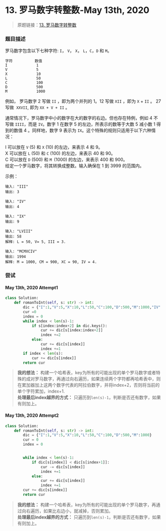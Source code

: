 # 13. 罗马数字转整数-May 13th, 2020

> 原题链接：[13. 罗马数字转整数](https://leetcode-cn.com/problems/roman-to-integer/)

### 题目描述
罗马数字包含以下七种字符: `I`， `V`， `X`， `L`，`C`，`D` 和 `M`。

```
字符          数值
I             1
V             5
X             10
L             50
C             100
D             500
M             1000
```

例如， 罗马数字 2 写做 `II` ，即为两个并列的 1。12 写做 `XII` ，即为 `X` + `II` 。 27 写做  `XXVII`, 即为 `XX + V + II` 。

通常情况下，罗马数字中小的数字在大的数字的右边。但也存在特例，例如 4 不写做 `IIII`，而是 `IV`。数字 1 在数字 5 的左边，所表示的数等于大数 5 减小数 1 得到的数值 4 。同样地，数字 9 表示为 `IX`。这个特殊的规则只适用于以下六种情况：

I 可以放在 `V` (5) 和 `X` (10) 的左边，来表示 4 和 9。  
X 可以放在 `L` (50) 和 `C` (100) 的左边，来表示 40 和 90。   
C 可以放在 `D` (500) 和 `M `(1000) 的左边，来表示 400 和 900。  
给定一个罗马数字，将其转换成整数。输入确保在 1 到 3999 的范围内。  



示例：

```
输入: "III"
输出: 3
```
```
输入: "IV"
输出: 4
```
```
输入: "IX"
输出: 9
```
```
输入: "LVIII"
输出: 58
解释: L = 50, V= 5, III = 3.
```
```
输入: "MCMXCIV"
输出: 1994
解释: M = 1000, CM = 900, XC = 90, IV = 4.
```


### 尝试

#### May 13th, 2020 Attempt1

```python
class Solution:
    def romanToInt(self, s: str) -> int:
        dic = {"I":1,"V":5,"X":10,"L":50,"C":100,"D":500,"M":1000,"IV":4,"IX":9,"XL":40,"XC":90,"CD":400,"CM":900}
        cur =0
        index = 0
        while index < len(s)-1:
            if s[index:index+2] in dic.keys():
                cur += dic[s[index:index+2]]
                index +=2
            else:
                cur += dic[s[index]]
                index +=1
        if index < len(s):
            cur += dic[s[index]]
        return cur
```

> **我的想法：** 构建一个哈希表，key为所有的可能出现的单个罗马数字或者特殊的成对罗马数字，再通过向右遍历，如果连续两个字符都再哈希表中，则在累加器加上这两个数字代表的阿拉伯数字，并将index+2，否则将当前的单个字符累加，index+1.  
> **处理最后index越界的方式：** 只遍历到`len(s)-1`，判断是否还有数字，如果有则加上。

#### May 13th, 2020 Attempt2
```python
class Solution:
    def romanToInt(self, s: str) -> int:
        dic = {"I":1,"V":5,"X":10,"L":50,"C":100,"D":500,"M":1000}
        cur = 0
        index = 0


        while index < len(s)-1:
            if dic[s[index]] < dic[s[index+1]]:
                cur -= dic[s[index]]
                index +=1 
            else:
                cur += dic[s[index]]
                index +=1
        cur += dic[s[index]]
        return cur
```
> **我的想法：** 构建一个哈希表，key为所有的可能出现的单个罗马数字，再通过向右遍历，如果比右边小，就减掉，否则累加。  
> **处理最后index越界的方式：** 只遍历到`len(s)-1`，判断是否还有数字，如果有则加上。
